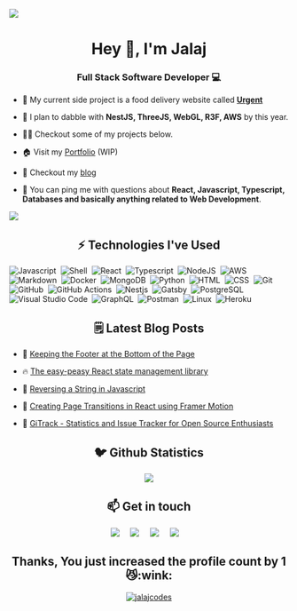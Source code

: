 ![](https://github.com/codewithjalaj/codewithjalaj/blob/master/my.svg)

<h1 align="center">Hey 👋, I'm Jalaj</h1>
<h3 align="center">Full Stack Software Developer 💻</h3>


- 🔭 My current side project is a food delivery website called **[Urgent](https://github.com/jalajcodes/urgent-backend)** 

- 🌱 I plan to dabble with **NestJS, ThreeJS, WebGL, R3F, AWS** by this year.

- 👨‍💻 Checkout some of my projects below.

- 🏠 Visit my [Portfolio](https://jalaj.codes/) (WIP)

- 📝 Checkout my [blog](https://blog.jalaj.codes/)

- 💬 You can ping me with questions about **React, Javascript, Typescript, Databases and basically anything related to Web Development**.

<!-- - 📫 Reach out to me via twitter or email (scroll down for links). -->

<p align="center">
   
![](https://github.com/jalajcodes/jalajcodes/blob/master/github-user-contribution.svg)

</p>

<h2 align="center">⚡️ Technologies I've Used</h2>
<p align="center">
  
   
![Javascript](https://img.shields.io/badge/-Javascript-05122A?style=flat&logo=javascript)&nbsp;
![Shell](https://img.shields.io/badge/Shell-05122A?style=flat&logo=gnu-bash&logoColor=white)&nbsp;
![React](https://img.shields.io/badge/-React-05122A?style=flat&logo=react)&nbsp;
![Typescript](https://img.shields.io/badge/-Typescript-05122A?style=flat&logo=typescript)&nbsp;
![NodeJS](https://img.shields.io/badge/-NodeJS-05122A?style=flat&logo=nodejs)&nbsp;
![AWS](https://img.shields.io/badge/-Aws-05122A?style=flat&logo=amazonaws)&nbsp;
![Markdown](https://img.shields.io/badge/-Markdown-05122A?style=flat&logo=markdown)&nbsp;
![Docker](https://img.shields.io/badge/-Docker-05122A?style=flat&logo=docker)&nbsp;
![MongoDB](https://img.shields.io/badge/-MongoDB-05122A?style=flat&logo=mongodb)&nbsp;
![Python](https://img.shields.io/badge/-Python-05122A?style=flat&logo=python)&nbsp;
![HTML](https://img.shields.io/badge/-Html-05122A?style=flat&logo=html5)&nbsp;
![CSS](https://img.shields.io/badge/-Css-05122A?style=flat&logo=css3)&nbsp;
![Git](https://img.shields.io/badge/-Git-05122A?style=flat&logo=git)&nbsp;
![GitHub](https://img.shields.io/badge/-GitHub-05122A?style=flat&logo=github)&nbsp;
![GitHub Actions](https://img.shields.io/badge/GitHub%20Actions%20-05122A?style=flat&logo=github-actions)&nbsp;
![Nestjs](https://img.shields.io/badge/NestJS-05122A?style=flat&logo=nestjs)&nbsp;
![Gatsby](https://img.shields.io/badge/-Gatsby-05122A?style=flat&logo=gatsby)&nbsp;
![PostgreSQL](https://img.shields.io/badge/-PostgreSQL-05122A?style=flat&logo=postgresql)&nbsp;
![Visual Studio Code](https://img.shields.io/badge/-Visual%20Studio%20Code-05122A?style=flat&logo=visual-studio-code&logoColor=007ACC)&nbsp;
![GraphQL](https://img.shields.io/badge/-GraphQL-05122A?style=flat&logo=graphql)&nbsp;
![Postman](https://img.shields.io/badge/-Postman-05122A?style=flat&logo=postman)&nbsp;
![Linux](https://img.shields.io/badge/-Linux-05122A?style=flat&logo=linux)&nbsp;
![Heroku](https://img.shields.io/badge/-Heroku-05122A?style=flat&logo=heroku)&nbsp;
</p>

<h2 align="center">🗒️ Latest Blog Posts </h2>
<!-- BLOG-POST-LIST:START -->
 
 - 💯 [Keeping the Footer at the Bottom of the Page](https://blog.jalaj.codes/keeping-the-footer-at-the-bottom-of-the-page-ckpl32krw0hmhz0s1ecjr4asu)
 
 - 🔥 [The easy-peasy React state management library](https://blog.jalaj.codes/the-easy-peasy-react-state-management-library-ckp16vfuq0mhqcrs17r3c237x)
 
 - 💫 [Reversing a String in Javascript](https://blog.jalaj.codes/reversing-a-string-in-javascript-ckp12d1000lb2crs171icg5nr)
 
 - 🚀 [Creating Page Transitions in React using Framer Motion](https://blog.jalaj.codes/creating-page-transitions-in-react-using-framer-motion-ckolcx5hh06zv3js15642fi06)
 
 - 🌮 [GiTrack - Statistics and Issue Tracker for Open Source Enthusiasts](https://blog.jalaj.codes/gitrack-statistics-and-issue-tracker-for-open-source-enthusiasts-cklnsnr1z01mg95s1fcqwbmm5)<!-- BLOG-POST-LIST:END -->

<h2 align="center">🐦 Github Statistics </h2>
<!-- <p align="center">
<img src="[https://github-readme-stats.vercel.app](https://github-readme-stats.vercel.app)/api?username=jalajcodes&layout=compact&hide=html" alt="jalajcodes" />
</p>  -->
 <p align="center"> 
  <img src="https://github-readme-streak-stats.herokuapp.com/?user=jalajcodes&layout=compact" /> 
</p>

<h2 align="center">📫 Get in touch</h2>
<p align="center">
   <a target="_blank"href="https://twitter.com/jalajcodes"><img src="https://img.shields.io/badge/twitter-%231DA1F2.svg?&style=for-the-badge&logo=twitter&logoColor=white" /></a>&nbsp;&nbsp;&nbsp;&nbsp;
  <a href="mailto:jalaj799@gmail.com?subject=Hello%20Jalaj,%20From%20Github"><img src="https://img.shields.io/badge/gmail-%23D14836.svg?&style=for-the-badge&logo=gmail&logoColor=white" /></a>&nbsp;&nbsp;&nbsp;&nbsp;
  <a target="_blank"href="https://www.linkedin.com/in/jalajgupta"><img src="https://img.shields.io/badge/linkedin-%230077B5.svg?&style=for-the-badge&logo=linkedin&logoColor=white" /></a>&nbsp;&nbsp;&nbsp;&nbsp;
  <a href="https://www.instagram.com/jalajcodes/"><img src="https://img.shields.io/badge/instagram-%23D14836.svg?&style=for-the-badge&logo=instagram&logoColor=pink" /></a>&nbsp;&nbsp;&nbsp;&nbsp;
</p>

<h2 align="center">Thanks, You just increased the profile count by 1 😼:wink:</h2>
<p align="center"> <a href="https://github.com/jalajcodes"><img src="https://camo.githubusercontent.com/dc2d0b48d6059978eff55d24142349883c54abb46ccc2adecbf22bf585e4fb86/68747470733a2f2f6b6f6d617265762e636f6d2f67687076632f3f757365726e616d653d68617273686373706572" alt="jalajcodes" /></a> </p>


<!-- 
<p align="center"> -->
<!-- <img src='https://placekitten.com/200/300' title="Kitten" alt="Please refresh the page if the cat doesn't show up."> -->
<!-- </p> -->
